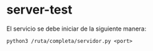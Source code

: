 # server-test

El servicio se debe iniciar de la siguiente manera:

```
python3 /ruta/completa/servidor.py <port>
```
